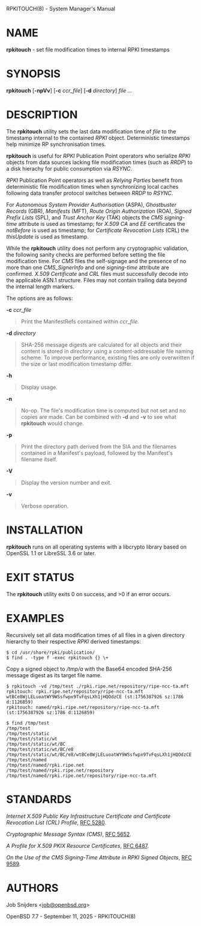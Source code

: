 RPKITOUCH(8) - System Manager's Manual

# NAME

**rpkitouch** - set file modification times to internal RPKI timestamps

# SYNOPSIS

**rpkitouch**
\[**-npVv**]
\[**-c**&nbsp;*ccr\_file*]
\[**-d**&nbsp;*directory*]
*file&nbsp;...*

# DESCRIPTION

The
**rpkitouch**
utility sets the last data modification time of
*file*
to the timestamp internal to the contained
*RPKI*
object.
Deterministic timestamps help minimize RP synchronisation times.

**rpkitouch**
is useful for
*RPKI*
Publication Point operators who serialize
*RPKI*
objects from data sources lacking file modification times (such as
*RRDP*)
to a disk hierachy for public consumption via
*RSYNC*.

*RPKI*
Publication Point operators as well as
*Relying Parties*
benefit from deterministic file modification times when synchronizing local
caches following data transfer protocol switches between
*RRDP*
to
*RSYNC*.

For
*Autonomous System Provider Authorisation* (ASPA),
*Ghostbuster Records* (GBR),
*Manifests* (MFT),
*Route Origin Authorization* (ROA),
*Signed Prefix Lists* (SPL),
and
*Trust Anchor Key* (TAK)
objects the
*CMS signing-time*
attribute is used as timestamp; for
*X.509*
*CA*
and
*EE*
certificates the
*notBefore*
is used as timestamp; for
*Certificate Revocation Lists* (CRL)
the
*thisUpdate*
is used as timestamp.

While the
**rpkitouch**
utility does not perform any cryptographic validation, the following sanity
checks are performed before setting the file modification time.
For
*CMS*
files the self-signage and the presence of no more than one
*CMS\_SignerInfo*
and one
*signing-time*
attribute are confirmed.
*X.509*
*Certificate*
and
*CRL*
files must successfully decode into the applicable ASN.1 structure.
Files may not contain trailing data beyond the internal length markers.

The options are as follows:

**-c** *ccr\_file*

> Print the ManifestRefs contained within
> *ccr\_file*.

**-d** *directory*

> SHA-256 message digests are calculated for all objects and their content is
> stored in
> *directory*
> using a content-addressable file naming scheme.
> To improve performance, existing files are only overwritten if the size or
> last modification timestamp differ.

**-h**

> Display usage.

**-n**

> No-op.
> The file's modification time is computed but not set and no copies are made.
> Can be combined with
> **-d**
> and
> **-v**
> to see what
> **rpkitouch**
> would change.

**-p**

> Print the directory path derived from the SIA and the filenames contained in a
> Manifest's payload, followed by the Manifest's filename itself.

**-V**

> Display the version number and exit.

**-v**

> Verbose operation.

# INSTALLATION

**rpkitouch**
runs on all operating systems with a libcrypto library based on
OpenSSL 1.1 or LibreSSL 3.6 or later.

# EXIT STATUS

The **rpkitouch** utility exits&#160;0 on success, and&#160;&gt;0 if an error occurs.

# EXAMPLES

Recursively set all data modification times of all files in a given directory
hierarchy to their respective
*RPKI*
derived timestamps:

	$ cd /usr/share/rpki/publication/
	$ find . -type f -exec rpkitouch {} \+

Copy a signed object to
*/tmp/a*
with the Base64 encoded SHA-256 message digest as its target file name.

	$ rpkitouch -vd /tmp/test ./rpki.ripe.net/repository/ripe-ncc-ta.mft
	rpkitouch: rpki.ripe.net/repository/ripe-ncc-ta.mft wtBCe8WjLELuoatWY9WSsfwpx9TvFqsLXh1jHQOdzCE (st:1756387926 sz:1786 d:1126859)
	rpkitouch: named/rpki.ripe.net/repository/ripe-ncc-ta.mft (st:1756387926 sz:1786 d:1126859)
	
	$ find /tmp/test
	/tmp/test
	/tmp/test/static
	/tmp/test/static/wt
	/tmp/test/static/wt/BC
	/tmp/test/static/wt/BC/e8
	/tmp/test/static/wt/BC/e8/wtBCe8WjLELuoatWY9WSsfwpx9TvFqsLXh1jHQOdzCE
	/tmp/test/named
	/tmp/test/named/rpki.ripe.net
	/tmp/test/named/rpki.ripe.net/repository
	/tmp/test/named/rpki.ripe.net/repository/ripe-ncc-ta.mft

# STANDARDS

*Internet X.509 Public Key Infrastructure Certificate and Certificate Revocation List (CRL) Profile*,
[RFC 5280](http://www.rfc-editor.org/rfc/rfc5280.html).

*Cryptographic Message Syntax (CMS)*,
[RFC 5652](http://www.rfc-editor.org/rfc/rfc5652.html).

*A Profile for X.509 PKIX Resource Certificates*,
[RFC 6487](http://www.rfc-editor.org/rfc/rfc6487.html).

*On the Use of the CMS Signing-Time Attribute in RPKI Signed Objects*,
[RFC 9589](http://www.rfc-editor.org/rfc/rfc9589.html).

# AUTHORS

Job Snijders &lt;[job@openbsd.org](mailto:job@openbsd.org)&gt;

OpenBSD 7.7 - September 11, 2025 - RPKITOUCH(8)
